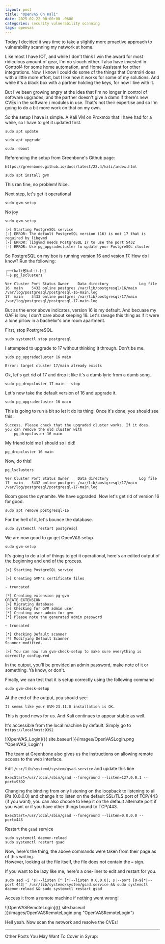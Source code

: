 ```yaml
---
layout: post
title: "OpenVAS On Kali"
date: 2025-02-22 00:00:00 -0600
categories: security vulnerability scanning
tags: openvas
---
```

Today I decided it was time to take a slightly more proactive approach to vulnerability scanning my network at home.  

Like most I have IOT, and while I don't think I win the award for most ridiculous amount of gear, I'm no slouch either.  I also have invested in Control4 for some home automation, and Home Assistant for other integrations.  Now, I know I could do some of the things that Control4 does with a little more effort, but I like how it works for some of my solutions.  And while it's a black box with a partner holding the keys, for now I live with it.  

But I've been growing angry at the idea that I'm no longer in control of software upgrades, and the partner doesn't give a damn if there's new CVEs in the software / modules in use.  That's not their expertise and so I'm going to do a bit more work on that on my own.

So the setup I have is simple.  A Kali VM on Proxmox that I have had for a while, so I have to get it updated first.

`sudo apt update`

`sudo apt upgrade`

`sudo reboot`

Referencing the setup from Greenbone's Github page: 

`https://greenbone.github.io/docs/latest/22.4/kali/index.html`

`sudo apt install gvm`

This ran fine, no problem!  Nice.

Next step, let's get it operational 

`sudo gvm-setup`

No joy

```
sudo gvm-setup

[>] Starting PostgreSQL service
[-] ERROR: The default PostgreSQL version (16) is not 17 that is required by libgvmd
[-] ERROR: libgvmd needs PostgreSQL 17 to use the port 5432
[-] ERROR: Use pg_upgradecluster to update your PostgreSQL cluster
```

So PostgreSQL on my box is running version 16 and vesion 17.  How do I know?  Run the following:

```
┌──(kali㉿kali)-[~]
└─$ pg_lsclusters

Ver Cluster Port Status Owner    Data directory              Log file
16  main    5432 online postgres /var/lib/postgresql/16/main /var/log/postgresql/postgresql-16-main.log
17  main    5433 online postgres /var/lib/postgresql/17/main /var/log/postgresql/postgresql-17-main.log

```

But as the error above indicates, version 16 is my default.  And becuase my GAF is low, I don't care about keeping 16.  Let's ravage this thing as if it were a lone pillow in a bachelor's one room apartment.

First, stop PostrgreSQL.

`sudo systemctl stop postgresql`

I attempted to upgrade to 17 without thinking it through.  Don't be me.

```
sudo pg_upgradecluster 16 main

Error: target cluster 17/main already exists
```

Ok, let's get rid of 17 and drop it like it's a dumb lyric from a dumb song.

`sudo pg_dropcluster 17 main --stop`

Let's now take the default version of 16 and upgrade it.

`sudo pg_upgradecluster 16 main`

This is going to run a bit so let it do its thing.  Once it's done, you should see this:

```
Success. Please check that the upgraded cluster works. If it does,
you can remove the old cluster with
    pg_dropcluster 16 main
```

My friend told me I should so I did!

`pg_dropcluster 16 main`

Now, do this!

```
pg_lsclusters

Ver Cluster Port Status Owner    Data directory              Log file
17  main    5432 online postgres /var/lib/postgresql/17/main /var/log/postgresql/postgresql-17-main.log
```

Boom goes the dynamite.  We have ugpraded.  Now let's get rid of version 16 for good.

`sudo apt remove postgresql-16`


For the hell of it, let's bounce the database.

`sudo systemctl restart postgresql`

We are now good to go get OpenVAS setup.

`sudo gvm-setup`

It's going to do a lot of things to get it operational, here's an edited output of the beginning and end of the process.

```
[>] Starting PostgreSQL service

[>] Creating GVM's certificate files

~ truncated

[*] Creating extension pg-gvm
CREATE EXTENSION
[>] Migrating database
[>] Checking for GVM admin user
[*] Creating user admin for gvm
[*] Please note the generated admin password

~ truncated

[*] Checking Default scanner
[*] Modifying Default Scanner
Scanner modified.

[>] You can now run gvm-check-setup to make sure everything is correctly configured
```

In the output, you'll be provided an admin password, make note of it or something.  Ya know, or don't.

Finally, we can test that it is setup correctly using the following command

`sudo gvm-check-setup`

At the end of the output, you should see:

`It seems like your GVM-23.11.0 installation is OK.`

This is good news for us.  And Kali continues to appear stable as well.

It's accessible from the local machine by default.  Simply go to `https://localhost:9392`

![OpenVAS_Login]({{ site.baseurl }}/images/OpenVASLogin.png "OpenVAS_Login")


The team at Greenbone also gives us the instructions on allowing remote access to the web interface.  

Edit `/usr/lib/systemd/system/gsad.service` and update this line 

`ExecStart=/usr/local/sbin/gsad --foreground --listen=127.0.0.1 --port=9392`

Changing the binding from only listening on the loopback to listening to all IPs (0.0.0.0) and change it to listen on the default SSL/TLS port of TCP/443 (if you want), you can also choose to keep it on the default alternate port if you want or if you have other things bound to TCP/443.

`ExecStart=/usr/local/sbin/gsad --foreground --listen=0.0.0.0 --port=443`

Restart the `gsad` service

```
sudo systemctl daemon-reload
sudo systemctl restart gsad
```

Now, here's the thing, the above commands were taken from their page as of this writing.  
However, looking at the file itself, the file does not contain the `=` sign.  

If you want to be lazy like me, here's a one-liner to edit and restart for you.

`sudo sed -i 's|--listen [^ ]*|--listen 0.0.0.0|; s|--port [0-9]*|--port 443|' /usr/lib/systemd/system/gsad.service && sudo systemctl daemon-reload && sudo systemctl restart gsad`

Access it from a remote machine if nothing went wrong!

![OpenVASRemoteLogin]({{ site.baseurl }}/images/OpenVASRemoteLogin.png "OpenVASRemoteLogin")


Hell yeah.  Now scan the network and resolve the CVEs!



---

Other Posts You May Want To Cover in Syrup:
